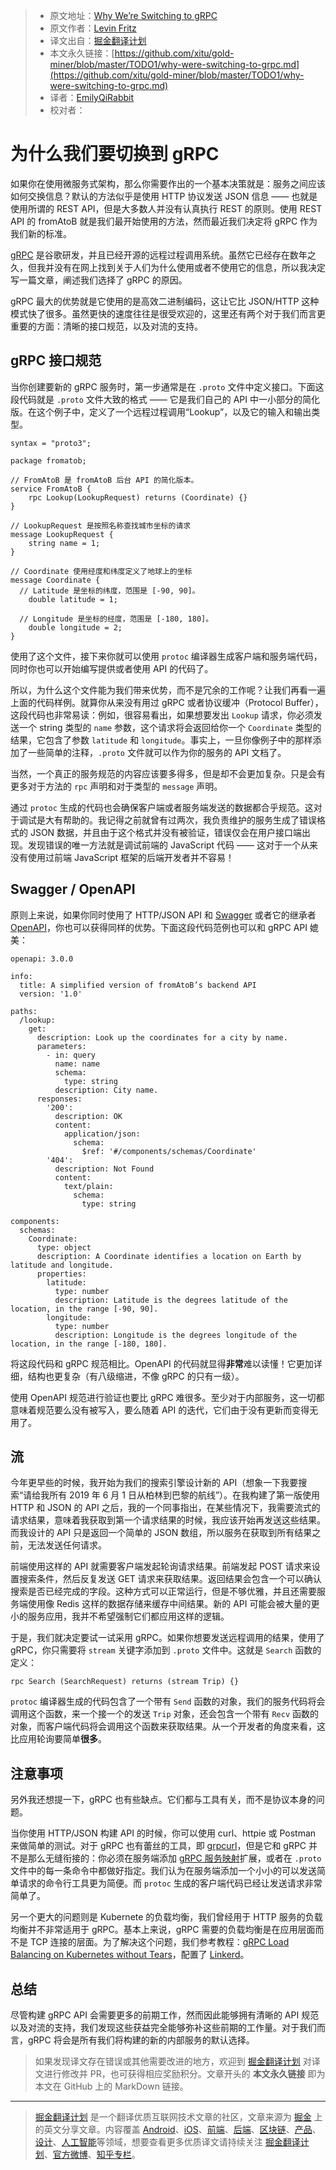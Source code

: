 > * 原文地址：[Why We’re Switching to gRPC](https://eng.fromatob.com/post/2019/05/why-were-switching-to-grpc/)
> * 原文作者：[Levin Fritz](https://github.com/lfritz)
> * 译文出自：[掘金翻译计划](https://github.com/xitu/gold-miner)
> * 本文永久链接：[https://github.com/xitu/gold-miner/blob/master/TODO1/why-were-switching-to-grpc.md](https://github.com/xitu/gold-miner/blob/master/TODO1/why-were-switching-to-grpc.md)
> * 译者：[EmilyQiRabbit](https://github.com/EmilyQiRabbit)
> * 校对者：

# 为什么我们要切换到 gRPC

如果你在使用微服务式架构，那么你需要作出的一个基本决策就是：服务之间应该如何交换信息？默认的方法似乎是使用 HTTP 协议发送 JSON 信息 —— 也就是使用所谓的 REST API，但是大多数人并没有认真执行 REST 的原则。使用 REST API 的 fromAtoB 就是我们最开始使用的方法，然而最近我们决定将 gRPC 作为我们新的标准。

[gRPC](https://grpc.io/) 是谷歌研发，并且已经开源的远程过程调用系统。虽然它已经存在数年之久，但我并没有在网上找到关于人们为什么使用或者不使用它的信息，所以我决定写一篇文章，阐述我们选择了 gRPC 的原因。

gRPC 最大的优势就是它使用的是高效二进制编码，这让它比 JSON/HTTP 这种模式快了很多。虽然更快的速度往往是很受欢迎的，这里还有两个对于我们而言更重要的方面：清晰的接口规范，以及对流的支持。

## gRPC 接口规范

当你创建要新的 gRPC 服务时，第一步通常是在 `.proto` 文件中定义接口。下面这段代码就是 `.proto` 文件大致的格式 —— 它是我们自己的 API 中一小部分的简化版。在这个例子中，定义了一个远程过程调用“Lookup”，以及它的输入和输出类型。

```
syntax = "proto3";

package fromatob;

// FromAtoB 是 fromAtoB 后台 API 的简化版本。
service FromAtoB {
	rpc Lookup(LookupRequest) returns (Coordinate) {}
}

// LookupRequest 是按照名称查找城市坐标的请求
message LookupRequest {
	string name = 1;
}

// Coordinate 使用经度和纬度定义了地球上的坐标
message Coordinate {
  // Latitude 是坐标的纬度，范围是 [-90, 90]。
	double latitude = 1;

  // Longitude 是坐标的经度，范围是 [-180, 180]。
	double longitude = 2;
}
```

使用了这个文件，接下来你就可以使用 `protoc` 编译器生成客户端和服务端代码，同时你也可以开始编写提供或者使用 API 的代码了。

所以，为什么这个文件能为我们带来优势，而不是冗余的工作呢？让我们再看一遍上面的代码样例。就算你从来没有用过 gRPC 或者协议缓冲（Protocol Buffer），这段代码也非常易读：例如，很容易看出，如果想要发出 `Lookup` 请求，你必须发送一个 string 类型的 `name` 参数，这个请求将会返回给你一个 `Coordinate` 类型的结果，它包含了参数 `latitude` 和 `longitude`。事实上，一旦你像例子中的那样添加了一些简单的注释，`.proto` 文件就可以作为你的服务的 API 文档了。

当然，一个真正的服务规范的内容应该要多得多，但是却不会更加复杂。只是会有更多对于方法的 `rpc` 声明和对于类型的 `message` 声明。

通过 `protoc` 生成的代码也会确保客户端或者服务端发送的数据都合乎规范。这对于调试是大有帮助的。我记得之前就曾有过两次，我负责维护的服务生成了错误格式的 JSON 数据，并且由于这个格式并没有被验证，错误仅会在用户接口端出现。发现错误的唯一方法就是调试前端的 JavaScript 代码 —— 这对于一个从来没有使用过前端 JavaScript 框架的后端开发者并不容易！

## Swagger / OpenAPI

原则上来说，如果你同时使用了 HTTP/JSON API 和 [Swagger](https://swagger.io/) 或者它的继承者 [OpenAPI](https://www.openapis.org/)，你也可以获得同样的优势。下面这段代码范例也可以和 gRPC API 媲美：

```
openapi: 3.0.0

info:
  title: A simplified version of fromAtoB’s backend API
  version: '1.0'

paths:
  /lookup:
    get:
      description: Look up the coordinates for a city by name.
      parameters:
        - in: query
          name: name
          schema:
            type: string
          description: City name.
      responses:
        '200':
          description: OK
          content:
            application/json:
              schema:
                $ref: '#/components/schemas/Coordinate'
        '404':
          description: Not Found
          content:
            text/plain:
              schema:
                type: string

components:
  schemas:
    Coordinate:
      type: object
      description: A Coordinate identifies a location on Earth by latitude and longitude.
      properties:
        latitude:
          type: number
          description: Latitude is the degrees latitude of the location, in the range [-90, 90].
        longitude:
          type: number
          description: Longitude is the degrees longitude of the location, in the range [-180, 180].
```

将这段代码和 gRPC 规范相比。OpenAPI 的代码就显得**非常**难以读懂！它更加详细，结构也更复杂（有八级缩进，不像 gRPC 的只有一级）。

使用 OpenAPI 规范进行验证也要比 gRPC 难很多。至少对于内部服务，这一切都意味着规范要么没有被写入，要么随着 API 的迭代，它们由于没有更新而变得无用了。

## 流

今年更早些的时候，我开始为我们的搜索引擎设计新的 API（想象一下我要搜索“请给我所有 2019 年 6 月 1 日从柏林到巴黎的航线”）。在我构建了第一版使用 HTTP 和 JSON 的 API 之后，我的一个同事指出，在某些情况下，我需要流式的请求结果，意味着我获取到第一个请求结果的时候，我应该开始再发送这些结果。而我设计的 API 只是返回一个简单的 JSON 数组，所以服务在获取到所有结果之前，无法发送任何请求。

前端使用这样的 API 就需要客户端发起轮询请求结果。前端发起 POST 请求来设置搜索条件，然后反复发送 GET 请求来获取结果。返回结果会包含一个可以确认搜索是否已经完成的字段。这种方式可以正常运行，但是不够优雅，并且还需要服务端使用像 Redis 这样的数据存储来缓存中间结果。新的 API 可能会被大量的更小的服务应用，我并不希望强制它们都应用这样的逻辑。

于是，我们就决定要试一试采用 gRPC。如果你想要发送远程调用的结果，使用了 gRPC，你只需要将 `stream` 关键字添加到 `.proto` 文件中。这就是 `Search` 函数的定义：

```
rpc Search (SearchRequest) returns (stream Trip) {}
```

`protoc` 编译器生成的代码包含了一个带有 `Send` 函数的对象，我们的服务代码将会调用这个函数，来一个接一个的发送 `Trip` 对象，还会包含一个带有 `Recv` 函数的对象，而客户端代码将会调用这个函数来获取结果。从一个开发者的角度来看，这比应用轮询要简单**很多**。

## 注意事项

另外我还想提一下，gRPC 也有些缺点。它们都与工具有关，而不是协议本身的问题。

当你使用 HTTP/JSON 构建 API 的时候，你可以使用 curl、httpie 或 Postman 来做简单的测试。对于 gRPC 也有蕾丝的工具，即 [grpcurl](https://github.com/fullstorydev/grpcurl)，但是它和 gRPC 并不是那么无缝衔接的：你必须在服务端添加 [gRPC 服务映射](https://github.com/grpc/grpc/blob/master/doc/server-reflection.md)扩展，或者在 `.proto` 文件中的每一条命令中都做好指定。我们认为在服务端添加一个小小的可以发送简单请求的命令行工具更为简便。而 `protoc` 生成的客户端代码已经让发送请求非常简单了。

另一个更大的问题则是 Kubernete 的负载均衡，我们曾经用于 HTTP 服务的负载均衡并不非常适用于 gRPC。基本上来说，gRPC 需要的负载均衡是在应用层面而不是 TCP 连接的层面。为了解决这个问题，我们参考教程：[gRPC Load Balancing on Kubernetes without Tears](https://kubernetes.io/blog/2018/11/07/grpc-load-balancing-on-kubernetes-without-tears/)，配置了 [Linkerd](https://linkerd.io/)。

## 总结

尽管构建 gRPC API 会需要更多的前期工作，然而因此能够拥有清晰的 API 规范以及对流的支持，我们发现这些获益完全能够弥补这些前期的工作量。对于我们而言，gRPC 将会是所有我们将构建的新的内部服务的默认选择。

> 如果发现译文存在错误或其他需要改进的地方，欢迎到 [掘金翻译计划](https://github.com/xitu/gold-miner) 对译文进行修改并 PR，也可获得相应奖励积分。文章开头的 **本文永久链接** 即为本文在 GitHub 上的 MarkDown 链接。

---

> [掘金翻译计划](https://github.com/xitu/gold-miner) 是一个翻译优质互联网技术文章的社区，文章来源为 [掘金](https://juejin.im) 上的英文分享文章。内容覆盖 [Android](https://github.com/xitu/gold-miner#android)、[iOS](https://github.com/xitu/gold-miner#ios)、[前端](https://github.com/xitu/gold-miner#前端)、[后端](https://github.com/xitu/gold-miner#后端)、[区块链](https://github.com/xitu/gold-miner#区块链)、[产品](https://github.com/xitu/gold-miner#产品)、[设计](https://github.com/xitu/gold-miner#设计)、[人工智能](https://github.com/xitu/gold-miner#人工智能)等领域，想要查看更多优质译文请持续关注 [掘金翻译计划](https://github.com/xitu/gold-miner)、[官方微博](http://weibo.com/juejinfanyi)、[知乎专栏](https://zhuanlan.zhihu.com/juejinfanyi)。
